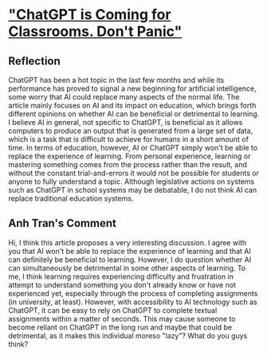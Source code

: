 <h1><a href="https://www.wired.com/story/chatgpt-is-coming-for-classrooms-dont-panic/">"ChatGPT is Coming for Classrooms. Don't Panic" </a></h1>

<h2>Reflection</h2>
<p>ChatGPT has been a hot topic in the last few months and while its performance has proved to signal a new beginning for artificial intelligence, some worry that AI could replace many aspects of the normal life. The article mainly focuses on AI and its impact on education, which brings forth different opinions on whether AI can be beneficial or detrimental to learning.
<br/>
I believe AI in general, not specific to ChatGPT, is beneficial as it allows computers to produce an output that is generated from a large set of data, which is a task that is difficult to achieve for humans in a short amount of time. In terms of education, however, AI or ChatGPT simply won't be able to replace the experience of learning. From personal experience, learning or mastering something comes from the process rather than the result, and without the constant trial-and-errors it would not be possible for students or anyone to fully understand a topic. Although legislative actions on systems such as ChatGPT in school systems may be debatable, I do not think AI can replace traditional education systems.</p>

<h2>Anh Tran's Comment</h2>
<p>
    Hi, I think this article proposes a very interesting discussion. I agree with you that AI won't be able to replace the experience of learning and that AI can definitely be beneficial to learning. However, I do question whether AI can simultaneously be detrimental in some other aspects of learning. To me, I think learning requires experiencing difficulty and frustration in attempt to understand something you don't already know or have not experienced yet, especially through the process of completing assignments (in university, at least). However, with accessibility to AI technology such as ChatGPT, it can be easy to rely on ChatGPT to complete textual assignments within a matter of seconds. This may cause someone to become reliant on ChatGPT in the long run and maybe that could be detrimental, as it makes this individual moreso "lazy"? What do you guys think?
</p>